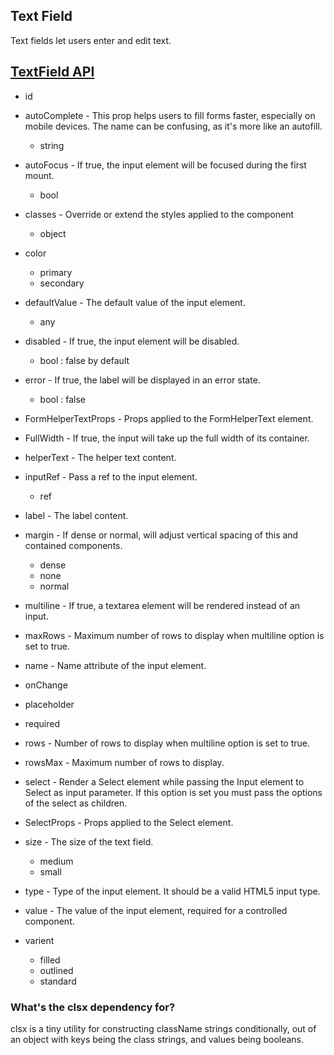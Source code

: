 ## Text Field

Text fields let users enter and edit text.

## [TextField API](https://material-ui.com/api/text-field/#textfield-api)

- id
- autoComplete - This prop helps users to fill forms faster, especially on mobile devices. The name can be confusing, as it's more like an autofill.

  - string

- autoFocus - If true, the input element will be focused during the first mount.

  - bool

- classes - Override or extend the styles applied to the component

  - object

- color

  - primary
  - secondary

- defaultValue - The default value of the input element.

  - any

- disabled - If true, the input element will be disabled.

  - bool : false by default

- error - If true, the label will be displayed in an error state.

  - bool : false

- FormHelperTextProps - Props applied to the FormHelperText element.

- FullWidth - If true, the input will take up the full width of its container.

- helperText - The helper text content.

- inputRef - Pass a ref to the input element.

  - ref

- label - The label content.

- margin - If dense or normal, will adjust vertical spacing of this and contained components.

  - dense
  - none
  - normal

- multiline - If true, a textarea element will be rendered instead of an input.

- maxRows - Maximum number of rows to display when multiline option is set to true.

- name - Name attribute of the input element.

- onChange

- placeholder

- required

- rows - Number of rows to display when multiline option is set to true.

- rowsMax - Maximum number of rows to display.

- select - Render a Select element while passing the Input element to Select as input parameter. If this option is set you must pass the options of the select as children.

- SelectProps - Props applied to the Select element.

- size - The size of the text field.

  - medium
  - small

- type - Type of the input element. It should be a valid HTML5 input type.

- value - The value of the input element, required for a controlled component.

- varient
  - filled
  - outlined
  - standard

### What's the clsx dependency for?

clsx is a tiny utility for constructing className strings conditionally, out of an object with keys being the class strings, and values being booleans.
